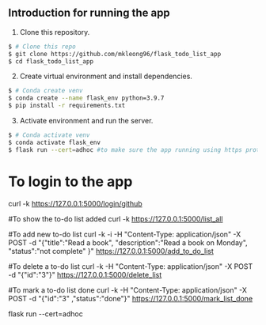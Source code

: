 ## Introduction for running the app
1. Clone this repository.
```bash
$ # Clone this repo
$ git clone https://github.com/mkleong96/flask_todo_list_app
$ cd flask_todo_list_app
```

2. Create virtual environment and install dependencies.
```bash
$ # Conda create venv
$ conda create --name flask_env python=3.9.7
$ pip install -r requirements.txt
```

3. Activate environment and run the server.
```bash
$ # Conda activate venv
$ conda activate flask_env
$ flask run --cert=adhoc #to make sure the app running using https protocol
```



# To login to the app
curl -k https://127.0.0.1:5000/login/github

#To show the to-do list added
curl -k https://127.0.0.1:5000/list_all

#To add new to-do list
curl -k -i -H "Content-Type: application/json" -X POST -d "{\"title\":\"Read a book\", \"description\":\"Read a book on Monday\", \"status\":\"not complete\"  }" https://127.0.0.1:5000/add_to_do_list

#To delete a to-do list
curl -k -H "Content-Type: application/json" -X POST -d "{\"id\":\"3\"}" https://127.0.0.1:5000/delete_list

#To mark a to-do list done
curl -k -H "Content-Type: application/json" -X POST -d "{\"id\":\"3\" ,\"status\":\"done\"}" https://127.0.0.1:5000/mark_list_done

flask run --cert=adhoc
